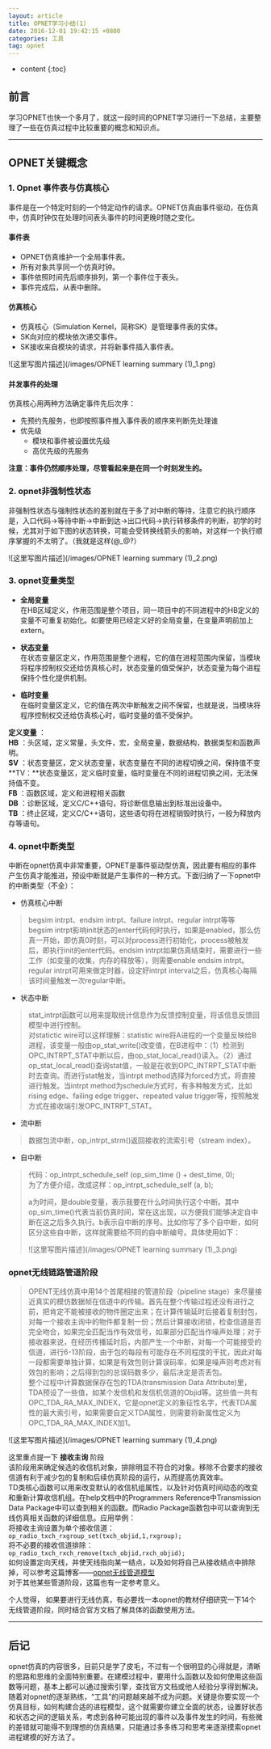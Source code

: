 ```yaml
---
layout: article
title: OPNET学习小结(1)
date: 2016-12-01 19:42:15 +0800
categories: 工具
tag: opnet
---
```


* content
{:toc}

## **前言** ##  
学习OPNET也快一个多月了，就这一段时间的OPNET学习进行一下总结，主要整理了一些在仿真过程中比较重要的概念和知识点。

<!-- more -->

* * *

## **OPNET关键概念** ##

### **1\. Opnet 事件表与仿真核心** ###  
事件是在一个特定时刻的一个特定动作的请求。OPNET仿真由事件驱动，在仿真中，仿真时钟仅在处理时间表头事件的时间更晚时随之变化。

#### **事件表** ####

  * OPNET仿真维护一个全局事件表。
  * 所有对象共享同一个仿真时钟。
  * 事件依照时间先后顺序排列，第一个事件位于表头。
  * 事件完成后，从表中删除。

#### **仿真核心** ####

  * 仿真核心（Simulation Kernel，简称SK）是管理事件表的实体。
  * SK向对应的模块依次递交事件。
  * SK接收来自模块的请求，并将新事件插入事件表。

![这里写图片描述](/images/OPNET learning summary (1)_1.png)

#### **并发事件的处理** ####  
仿真核心用两种方法确定事件先后次序：

  * 先预约先服务，也即按照事件推入事件表的顺序来判断先处理谁
  * 优先级 
    * 模块和事件被设置优先级
    * 高优先级的先服务

**注意：事件仍然顺序处理，尽管看起来是在同一个时刻发生的。**

### **2\. opnet非强制性状态** ###  
非强制性状态与强制性状态的差别就在于多了对中断的等待，注意它的执行顺序是，入口代码->等待中断->中断到达->出口代码->执行转移条件的判断，初学的时候，尤其对于如下图的状态转换，可能会受转换线箭头的影响，对这样一个执行顺序掌握的不太明了。（我就是这样(@_@?）

![这里写图片描述](/images/OPNET learning summary (1)_2.png)

### **3\. opnet变量类型** ###

  * **全局变量**  
在HB区域定义，作用范围是整个项目，同一项目中的不同进程中的HB定义的变量不可重复初始化。如要使用已经定义好的全局变量，在变量声明前加上extern。

  *  **状态变量**  
在状态变量区定义，作用范围是整个进程，它的值在进程范围内保留，当模块将程序控制权交还给仿真核心时，状态变量的值受保护，状态变量为每个进程保持个性化提供机制。

  *  **临时变量**  
在临时变量区定义，它的值在两次中断触发之间不保留，也就是说，当模块将程序控制权交还给仿真核心时，临时变量的值不受保护。

**定义变量** ：  
**HB** ：头区域，定义常量，头文件，宏，全局变量，数据结构，数据类型和函数声明。  
**SV** ：状态变量区，定义状态变量，状态变量在不同的进程切换之间，保持值不变  
**TV：**状态变量区，定义临时变量，临时变量在不同的进程切换之间，无法保持值不变。  
**FB** ：函数区域，定义和进程相关函数  
**DB** ：诊断区域，定义C/C++语句，将诊断信息输出到标准出设备中。  
**TB** ：终止区域，定义C/C++语句，这些语句将在进程销毁时执行，一般为释放内存等语句。  
### **4\. opnet中断类型** ###  
中断在opnet仿真中非常重要，OPNET是事件驱动型仿真，因此要有相应的事件产生仿真才能推进，预设中断就是产生事件的一种方式。下面归纳了一下opnet中的中断类型（不全）：

  * 仿真核心中断

> begsim intrpt、endsim intrpt、failure intrpt、regular intrpt等等  
>  begsim
> intrpt影响init状态的enter代码何时执行，如果是enabled，那么仿真一开始，即仿真0时刻，可以对process进行初始化，process被触发后，即执行init的enter代码。endsim
> intrpt如果仿真结束时，需要进行一些工作（如变量的收集，内存的释放等），则需要enable endsim intrpt。regular
> intrpt可用来做定时器，设定好intrpt interval之后，仿真核心每隔该时间量触发一次regular中断。

  * 状态中断

> stat_intrpt函数可以用来提取统计信息作为反馈控制变量，将该信息反馈回模型中进行控制。  
>  对statictic wire可以这样理解：statistic
> wire将A进程的一个变量反映给B进程，该变量一般由op_stat_write()改变值，在B进程中：（1）检测到OPC_INTRPT_STAT中断以后，由op_stat_local_read()读入。（2）通过op_stat_local_read()查询stat值，一般是在收到OPC_INTRPT_STAT中断时去查询。而进行stat触发，当intrpt
> method选择为forced方式，将直接进行触发。当intrpt method为schedule方式时，有多种触发方式，比如rising
> edge、failing edge trigger、repeated value
> trigger等，按照触发方式在接收端引发OPC_INTRPT_STAT。

  * 流中断

> 数据包流中断，op_intrpt_strm()返回接收的流索引号（stream index）。

  * 自中断

> 代码：op_intrpt_schedule_self (op_sim_time () + dest_time, 0);  
>  为了方便介绍，改成这样：op_intrpt_schedule_self (a, b);  
>
> a为时间，是double变量，表示我要在什么时间执行这个中断。其中op_sim_time()代表当前仿真时间，常在这出现，以方便我们能够决定自中断在这之后多久执行。b表示自中断的序号。比如你写了多个自中断，如何区分这些自中断，这样就需要给不同的自中断编号。具体使用如下：  
>
> ![这里写图片描述](/images/OPNET learning summary (1)_3.png)

### **opnet无线链路管道阶段** ###

> OPENT无线仿真中用14个首尾相接的管道阶段（pipeline
> stage）来尽量接近真实的模仿数据帧在信道中的传输。首先在整个传输过程还没有进行之前，把肯定不能被接收的物件圈定出来；在计算传输延时后接着复制封包，对每一个接收主询中的物件都复制一份；然后计算接收闭锁，检查信道是否完全吻合，如果完全匹配当作有效信号，如果部分匹配当作噪声处理；对于接收器来说，在经历传播延时后，内部产生一个中断，对每一个可能接受的信道，进行6-13阶段，由于包的每段有可能存在不同程度的干扰，因此对每一段都需要单独计算，如果是有效包则计算误码率，如果是噪声则考虑对有效包的影响；之后得到包的总误码数多少，最后决定是否丢包。  
>  整个过程中计算数据保存在包的TDA(transmission Data
> Attribute)里，TDA预设了一些值，如某个发信机和发信机信道的Objid等。这些值一共有OPC_TDA_RA_MAX_INDEX，它是opnet定义的象征性名字，代表TDA属性的最大索引号，如果需要自定义TDA属性，则需要将新属性定义为OPC_TDA_RA_MAX_INDEX加1。

![这里写图片描述](/images/OPNET learning summary (1)_4.png)

这里重点提一下 **接收主询** 阶段  
该阶段用来确定候选的收信机对象，排除明显不符合的对象。移除不合要求的接收信道有利于减少包的复制和后续仿真阶段的运行，从而提高仿真效率。  
TD类核心函数可以用来改变默认的收信机组属性，以及针对仿真时间动态的改变和重新计算收信机组。在help文档中的Programmers
Reference中Transmission Data Package中可以查到相关的函数。而Radio
Package函数包中可以查询到无线仿真相关函数的详细信息。应用举例：  
将接收主询设置为单个接收信道：  
`op_radio_txch_rxgroup_set(txch_objid,1,rxgroup);`  
将不必要的接收信道排除：  
`op_radio_txch_rxch_remove(txch_objid,rxch_objid);`  
如何设置定向天线，并使天线指向某一结点，以及如何将自己从接收结点中排除掉，可以参考这篇博客——[opnet无线管道模型](http://blog.csdn.net/asd_wolf/article/details/8953413)  
对于其他某些管道阶段，这篇也有一定参考意义。

个人觉得， 如果要进行无线仿真，有必要找一本opnet的教材仔细研究一下14个无线管道阶段，同时结合官方文档了解具体的函数使用方法。

* * *

## **后记** ##  
opnet仿真的内容很多，目前只是学了皮毛，不过有一个很明显的心得就是，清晰的思路和思维的全面特别重要。在建模过程中，要用什么函数以及如何使用这些函数等问题，基本上都可以通过搜索引擎，查找官方文档或他人经验分享得到解决。随着对opnet的逐渐熟练，“工具”的问题越来越不成为问题。关键是你要实现一个仿真目标，如何构建合适的进程模型，这个就需要你建立全面的状态，设置好状态和状态之间的逻辑关系，考虑到各种可能出现的事件以及事件发生的时间，有些微的差错就可能得不到理想的仿真结果，只能通过多多练习和思考来逐渐摸索opnet进程建模的好方法了。


